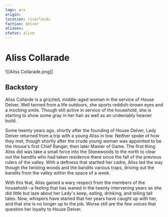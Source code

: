 ```yaml
---
tags: pcs
origin: 
location: riverlands
faction: delver
aliases: 
status: alive
---
```


# Aliss Collarade

![[Aliss Collarade.png]]

## Backstory
Aliss Collarde is a grizzled, middle-aged woman in the service of House Delver. Well tanned from a life outdoors, she sports reddish-brown eyes and a mocking smile. Though still active in service of the household, she is starting to show some gray in her hair as well as an undeniably heavier build.

Some twenty years ago, shortly after the founding of House Delver, Lady Delver returned from a trip with a young Aliss in tow. Neither spoke of how they met, though shortly after the crude young woman was appointed to be the House's first Chief Ranger, then later Master of Game. The first thing Aliss did was take a small force into the Stonewoods to the north to clear out the bandits who had taken residence there since the fall of the previous rulers of the valley. With a deftness that startled her cadre, Aliss led the way though the twisting woods and the bandits various traps, driving out the bandits from the valley within the space of a week.

With this feat, Aliss gained a wary respect from the members of the household--a feeling that has waned in the twenty intervening years as she did little but laze about her Lady's keep, eating, drinking, and telling tall tales. Now, whispers have started that her years have caught up with her, and that she is no longer up to the job. Worse still are the few voices that question her loyalty to House Delver.